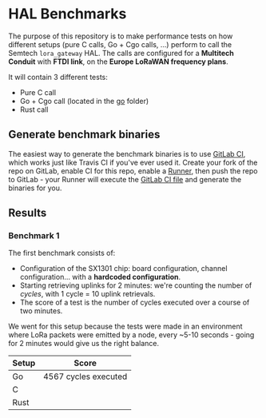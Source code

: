 # HAL Benchmarks

The purpose of this repository is to make performance tests on how different setups (pure C calls, Go + Cgo calls, ...) perform to call the Semtech `lora_gateway` HAL. The calls are configured for a **Multitech Conduit** with **FTDI link**, on the **Europe LoRaWAN frequency plans**.

It will contain 3 different tests:

+ Pure C call
+ Go + Cgo call (located in the [go](go/) folder)
+ Rust call

## Generate benchmark binaries

The easiest way to generate the benchmark binaries is to use [GitLab CI](https://gitlab.com), which works just like Travis CI if you've ever used it. Create your fork of the repo on GitLab, enable CI for this repo, enable a [Runner](https://docs.gitlab.com/runner/), then push the repo to GitLab - your Runner will execute the [GitLab CI file](.gitlab-ci.yml) and generate the binaries for you.

## Results

### Benchmark 1

The first benchmark consists of:

* Configuration of the SX1301 chip: board configuration, channel configuration... with a **hardcoded configuration**.
* Starting retrieving uplinks for 2 minutes: we're counting the number of *cycles*, with 1 cycle = 10 uplink retrievals.
* The score of a test is the number of cycles executed over a course of two minutes.

We went for this setup because the tests were made in an environment where LoRa packets were emitted by a node, every ~5-10 seconds - going for 2 minutes would give us the right balance.

|Setup|Score|
|-------|-------|
|Go|4567 cycles executed|
|C||
|Rust||
